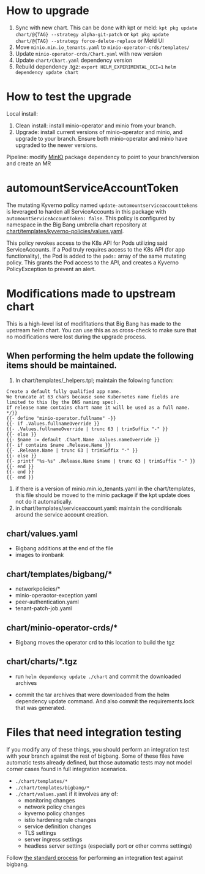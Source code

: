 # How to upgrade

 1. Sync with new chart. This can be done with kpt or meld:
 `kpt pkg update chart/@{TAG} --strategy alpha-git-patch`
 or
 `kpt pkg update chart/@{TAG} --strategy force-delete-replace`
 or
 Meld UI
 1. Move `minio.min.io_tenants.yaml` to `minio-operator-crds/templates/`
 1. Update `minio-operator-crds/Chart.yaml` with new version
 1. Update `chart/Chart.yaml` dependency version
 1. Rebuild dependency .tgz:
 `export HELM_EXPERIMENTAL_OCI=1`
 `helm dependency update chart`

# How to test the upgrade
Local install:
1. Clean install:
install minio-operator and minio from your branch.
1. Upgrade:
install current versions of minio-operator and minio, and upgrade to your branch. Ensure both minio-operator and minio have upgraded to the newer versions.

Pipeline:
modify [MinIO](https://repo1.dso.mil/platform-one/big-bang/apps/application-utilities/minio/-/blob/main/tests/dependencies.yaml) package dependency to point to your branch/version and create an MR

# automountServiceAccountToken
The mutating Kyverno policy named `update-automountserviceaccounttokens` is leveraged to harden all ServiceAccounts in this package with `automountServiceAccountToken: false`. This policy is configured by namespace in the Big Bang umbrella chart repository at [chart/templates/kyverno-policies/values.yaml](https://repo1.dso.mil/big-bang/bigbang/-/blob/master/chart/templates/kyverno-policies/values.yaml?ref_type=heads).

This policy revokes access to the K8s API for Pods utilizing said ServiceAccounts. If a Pod truly requires access to the K8s API (for app functionality), the Pod is added to the `pods:` array of the same mutating policy. This grants the Pod access to the API, and creates a Kyverno PolicyException to prevent an alert.

# Modifications made to upstream chart
This is a high-level list of modifitations that Big Bang has made to the upstream helm chart. You can use this as as cross-check to make sure that no modifications were lost during the upgrade process.

## When performing the helm update the following items should be maintained.
1. In chart/templates/_helpers.tpl; maintain the folowing function:
```
Create a default fully qualified app name.
We truncate at 63 chars because some Kubernetes name fields are limited to this (by the DNS naming spec).
If release name contains chart name it will be used as a full name.
*/}}
{{- define "minio-operator.fullname" -}}
{{- if .Values.fullnameOverride }}
{{- .Values.fullnameOverride | trunc 63 | trimSuffix "-" }}
{{- else }}
{{- $name := default .Chart.Name .Values.nameOverride }}
{{- if contains $name .Release.Name }}
{{- .Release.Name | trunc 63 | trimSuffix "-" }}
{{- else }}
{{- printf "%s-%s" .Release.Name $name | trunc 63 | trimSuffix "-" }}
{{- end }}
{{- end }}
{{- end }}
```
1. if there is a version of minio.min.io_tenants.yaml in the chart/templates, this file should be moved to the minio package if the kpt update does not do it automatically.
1. in chart/templates/serviceaccount.yaml: maintain the conditionals around the service account creation.

##  chart/values.yaml
- Bigbang additions at the end of the file
- images to ironbank

## chart/templates/bigbang/*
- networkpolicies/*
- minio-operaotor-exception.yaml
- peer-authentication.yaml
- tenant-patch-job.yaml

## chart/minio-operator-crds/*
- Bigbang moves the operator crd to this location to build the tgz

##  chart/charts/*.tgz
- run ```helm dependency update ./chart``` and commit the downloaded archives

- commit the tar archives that were downloaded from the helm dependency update command. And also commit the requirements.lock that was generated.

# Files that need integration testing

If you modify any of these things, you should perform an integration test with your branch against the rest of bigbang. Some of these files have automatic tests already defined, but those automatic tests may not model corner cases found in full integration scenarios.

* `./chart/templates/*`
* `./chart/templates/bigbang/*`
* `./chart/values.yaml` if it involves any of:
  * monitoring changes
  * network policy changes
  * kyverno policy changes
  * istio hardening rule changes
  * service definition changes
  * TLS settings
  * server ingress settings
  * headless server settings (especially port or other comms settings)

Follow [the standard process](https://repo1.dso.mil/big-bang/bigbang/-/blob/master/docs/developer/test-package-against-bb.md?ref_type=heads) for performing an integration test against bigbang.